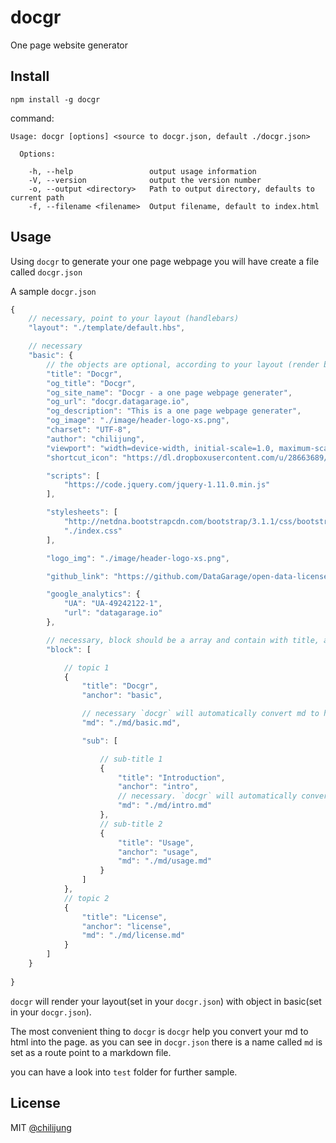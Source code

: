 # docgr

One page website generator

## Install

```
npm install -g docgr
```

command: 

```
Usage: docgr [options] <source to docgr.json, default ./docgr.json>

  Options:

    -h, --help                 output usage information
    -V, --version              output the version number
    -o, --output <directory>   Path to output directory, defaults to current path
    -f, --filename <filename>  Output filename, default to index.html
```

## Usage

Using `docgr` to generate your one page webpage you will have create a file called `docgr.json`

A sample `docgr.json`

```js
{
    // necessary, point to your layout (handlebars)
    "layout": "./template/default.hbs",

    // necessary
    "basic": {
        // the objects are optional, according to your layout (render by handlebars).
        "title": "Docgr",
        "og_title": "Docgr",
        "og_site_name": "Docgr - a one page webpage generater",
        "og_url": "docgr.datagarage.io",
        "og_description": "This is a one page webpage generater",
        "og_image": "./image/header-logo-xs.png",
        "charset": "UTF-8",
        "author": "chilijung",
        "viewport": "width=device-width, initial-scale=1.0, maximum-scale=1.0, user-scalable=no",
        "shortcut_icon": "https://dl.dropboxusercontent.com/u/28663689/dg/favicon%20%281%29.ico",

        "scripts": [
            "https://code.jquery.com/jquery-1.11.0.min.js"
        ],

        "stylesheets": [
            "http://netdna.bootstrapcdn.com/bootstrap/3.1.1/css/bootstrap.min.css",
            "./index.css"
        ],

        "logo_img": "./image/header-logo-xs.png",

        "github_link": "https://github.com/DataGarage/open-data-license",

        "google_analytics": {
            "UA": "UA-49242122-1", 
            "url": "datagarage.io"
        },

        // necessary, block should be a array and contain with title, anchor, md..., each array is a top level topic of the list, sub object contains the sub subject in the topic.
        "block": [

            // topic 1
            {
                "title": "Docgr",
                "anchor": "basic",

                // necessary `docgr` will automatically convert md to html.
                "md": "./md/basic.md",

                "sub": [

                    // sub-title 1
                    {
                        "title": "Introduction",
                        "anchor": "intro",
                        // necessary. `docgr` will automatically convert md to html. 
                        "md": "./md/intro.md"
                    },
                    // sub-title 2
                    {
                        "title": "Usage",
                        "anchor": "usage",
                        "md": "./md/usage.md"
                    }
                ]
            },
            // topic 2
            {
                "title": "License",
                "anchor": "license",
                "md": "./md/license.md"
            }
        ]
    }
    
}
```

`docgr` will render your layout(set in your `docgr.json`) with object in basic(set in your `docgr.json`). 

The most convenient thing to `docgr` is `docgr` help you convert your md to html into the page. as you can see in `docgr.json` there is a name called `md` is set as a route point to a markdown file. 

you can have a look into `test` folder for further sample.

## License

MIT [@chilijung](http://github.com/chilijung)